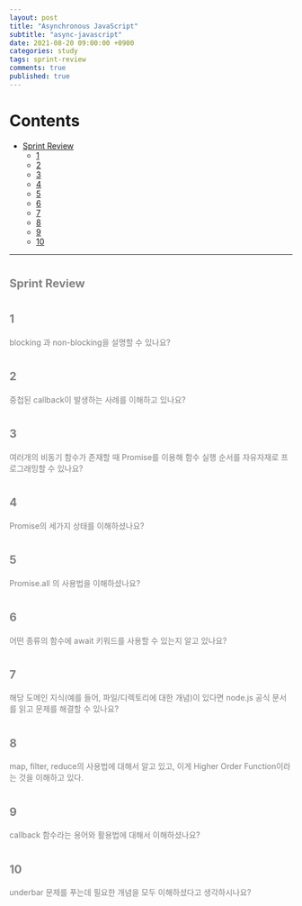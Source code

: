 ```yaml
---
layout: post
title: "Asynchronous JavaScript"
subtitle: "async-javascript"
date: 2021-08-20 09:00:00 +0900
categories: study
tags: sprint-review
comments: true
published: true
---
```


# Contents

- [Sprint Review](#sprint-review)
  - [1](#1)
  - [2](#2)
  - [3](#3)
  - [4](#4)
  - [5](#5)
  - [6](#6)
  - [7](#7)
  - [8](#7)
  - [9](#7)
  - [10](#7)

---

# <span style="font-size:20px;color:gray">Sprint Review</span>

# <span style="font-size:20px;color:gray">1</span>

<span style="color:gray">blocking 과 non-blocking을 설명할 수 있나요?</span>
<br>

# <span style="font-size:20px;color:gray">2</span>

<span style="color:gray">중첩된 callback이 발생하는 사례를 이해하고 있나요?</span>
<br>

# <span style="font-size:20px;color:gray">3</span>

<span style="color:gray">여러개의 비동기 함수가 존재할 때 Promise를 이용해 함수 실행 순서를 자유자재로 프로그래밍할 수 있나요?</span>
<br>

# <span style="font-size:20px;color:gray">4</span>

<span style="color:gray">Promise의 세가지 상태를 이해하셨나요?</span>
<br>

# <span style="font-size:20px;color:gray">5</span>

<span style="color:gray">Promise.all 의 사용법을 이해하셨나요?</span>
<br>

# <span style="font-size:20px;color:gray">6</span>

<span style="color:gray">어떤 종류의 함수에 await 키워드를 사용할 수 있는지 알고 있나요?</span>
<br>

# <span style="font-size:20px;color:gray">7</span>

<span style="color:gray">해당 도메인 지식(예를 들어, 파일/디렉토리에 대한 개념)이 있다면 node.js 공식 문서를 읽고 문제를 해결할 수 있나요?</span>
<br>

# <span style="font-size:20px;color:gray">8</span>

<span style="color:gray">map, filter, reduce의 사용법에 대해서 알고 있고, 이게 Higher Order Function이라는 것을 이해하고 있다.</span>
<br>

# <span style="font-size:20px;color:gray">9</span>

<span style="color:gray">callback 함수라는 용어와 활용법에 대해서 이해하셨나요?</span>
<br>

# <span style="font-size:20px;color:gray">10</span>

<span style="color:gray">underbar 문제를 푸는데 필요한 개념을 모두 이해하셨다고 생각하시나요?</span>
<br>
